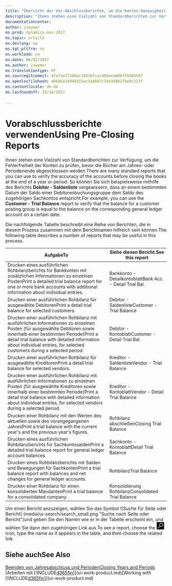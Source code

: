 ```yaml
---
title: "Übersicht der Vor-Abschlussberichte, um die Konten-Genauigkeit sicherzustellen"
description: "Ihnen stehen eine Vielzahl von Standardberichten zur Verfügung, um die Fehlerfreiheit der Konten zu prüfen, bevor die Bücher am Jahres- oder Periodenende abgeschlossen werden."
documentationcenter: 
author: jswymer
ms.prod: dynamics-nav-2017
ms.topic: article
ms.devlang: na
ms.tgt_pltfrm: na
ms.workload: na
ms.date: 06/02/2017
ms.author: jswymer
ms.translationtype: HT
ms.sourcegitcommit: 4fefaef7380ac10836fcac404eea006f55d8556f
ms.openlocfilehash: e6bb6a16046d15ac3adb97c24e3d8827be0c213f
ms.contentlocale: de-de
ms.lasthandoff: 10/16/2017

---
```

# <a name="using-pre-closing-reports"></a><span data-ttu-id="b8143-103">Vorabschlussberichte verwenden</span><span class="sxs-lookup"><span data-stu-id="b8143-103">Using Pre-Closing Reports</span></span>
<span data-ttu-id="b8143-104">Ihnen stehen eine Vielzahl von Standardberichten zur Verfügung, um die Fehlerfreiheit der Konten zu prüfen, bevor die Bücher am Jahres- oder Periodenende abgeschlossen werden.</span><span class="sxs-lookup"><span data-stu-id="b8143-104">There are many standard reports that you can use to verify the accuracy of the accounts before closing the books at the end of a year or period.</span></span> <span data-ttu-id="b8143-105">So können Sie sich beispielsweise mithilfe des Berichts **Debitor - Saldenliste** vergewissern, dass an einem bestimmten Datum der Saldo einer Debitorenbuchungsgruppe dem Saldo des zugehörigen Sachkontos entspricht.</span><span class="sxs-lookup"><span data-stu-id="b8143-105">For example, you can use the **Customer - Trial Balance** report to verify that the balance for a customer posting group is equal to the balance on the corresponding general ledger account on a certain date.</span></span>

<span data-ttu-id="b8143-106">Die nachfolgende Tabelle beschreibt eine Reihe von Berichten, die in diesem Prozess zusammen mit dem Berichtnamen hilfreich sein können.</span><span class="sxs-lookup"><span data-stu-id="b8143-106">The following table describes a number of reports that may be useful in this process.</span></span>

| <span data-ttu-id="b8143-107">Aufgabe</span><span class="sxs-lookup"><span data-stu-id="b8143-107">To</span></span> | <span data-ttu-id="b8143-108">Siehe diesen Bericht.</span><span class="sxs-lookup"><span data-stu-id="b8143-108">See this report</span></span> |
| --- | --- |
| <span data-ttu-id="b8143-109">Drucken eines ausführlichen Rohbilanzberichts für Bankkonten mit zusätzlichen Informationen zu einzelnen Posten</span><span class="sxs-lookup"><span data-stu-id="b8143-109">Print a detailed trial balance report for one or more bank accounts with additional information about individual entries.</span></span> |<span data-ttu-id="b8143-110">Bankkonto - Detailkontoblatt</span><span class="sxs-lookup"><span data-stu-id="b8143-110">Bank Acc. - Detail Trial Bal.</span></span> |
| <span data-ttu-id="b8143-111">Drucken einer ausführlichen Rohbilanz für ausgewählte Debitoren</span><span class="sxs-lookup"><span data-stu-id="b8143-111">Print a detail trial balance for selected customers.</span></span> |<span data-ttu-id="b8143-112">Debitor - Saldenliste</span><span class="sxs-lookup"><span data-stu-id="b8143-112">Customer - Trial Balance</span></span> |
| <span data-ttu-id="b8143-113">Drucken einer ausführlichen Rohbilanz mit ausführlichen Informationen zu einzelnen Posten (für ausgewählte Debitoren sowie innerhalb einer bestimmten Periode)</span><span class="sxs-lookup"><span data-stu-id="b8143-113">Print a detail trial balance with detailed information about individual entries, for selected customers during a selected period.</span></span> |<span data-ttu-id="b8143-114">Debitor - Kontoblatt</span><span class="sxs-lookup"><span data-stu-id="b8143-114">Customer - Detail Trial Bal.</span></span> |
| <span data-ttu-id="b8143-115">Drucken einer ausführlichen Rohbilanz für ausgewählte Kreditoren</span><span class="sxs-lookup"><span data-stu-id="b8143-115">Print a detail trial balance for selected vendors.</span></span> |<span data-ttu-id="b8143-116">Kreditor - Saldenliste</span><span class="sxs-lookup"><span data-stu-id="b8143-116">Vendor - Trial Balance</span></span> |
| <span data-ttu-id="b8143-117">Drucken einer ausführlichen Rohbilanz mit ausführlichen Informationen zu einzelnen Posten (für ausgewählte Kreditoren sowie innerhalb einer bestimmten Periode)</span><span class="sxs-lookup"><span data-stu-id="b8143-117">Print a detail trial balance with detailed information about individual entries, for selected vendors during a selected period.</span></span> |<span data-ttu-id="b8143-118">Kreditor - Kontoblatt</span><span class="sxs-lookup"><span data-stu-id="b8143-118">Vendor - Detail Trial Balance</span></span> |
| <span data-ttu-id="b8143-119">Drucken einer Rohbilanz mit den Werten des aktuellen sowie des vorangegangenen Jahres</span><span class="sxs-lookup"><span data-stu-id="b8143-119">Print a trial balance with the current year's and the previous year's figures.</span></span> |<span data-ttu-id="b8143-120">Rohbilanz abschließen</span><span class="sxs-lookup"><span data-stu-id="b8143-120">Closing Trial Balance</span></span> |
| <span data-ttu-id="b8143-121">Drucken eines ausführlichen Rohbilanzberichts für Sachkontosalden</span><span class="sxs-lookup"><span data-stu-id="b8143-121">Print a detailed trial balance report for general ledger account balances.</span></span> |<span data-ttu-id="b8143-122">Sachkonto - Kontoblatt</span><span class="sxs-lookup"><span data-stu-id="b8143-122">Detail Trial Balance</span></span> |
| <span data-ttu-id="b8143-123">Drucken eines Rohbilanzberichts mit Salden und Bewegungen für Sachkonten</span><span class="sxs-lookup"><span data-stu-id="b8143-123">Print a trial balance report with balances and net changes for general ledger accounts.</span></span> |<span data-ttu-id="b8143-124">Rohbilanz</span><span class="sxs-lookup"><span data-stu-id="b8143-124">Trial Balance</span></span> |
| <span data-ttu-id="b8143-125">Drucken einer Rohbilanz für einen konsolidierten Mandanten</span><span class="sxs-lookup"><span data-stu-id="b8143-125">Print a trial balance for a consolidated company.</span></span> |<span data-ttu-id="b8143-126">Konsolidierung Rohbilanz</span><span class="sxs-lookup"><span data-stu-id="b8143-126">Consolidated Trial Balance</span></span> |

<span data-ttu-id="b8143-127">Um einen Bericht anzuzeigen, wählen Sie das Symbol ![Suche für Seite oder Bericht] (media/ui-search/search_small.png "Suche nach Seite oder Bericht")und geben Sie den Namen wie er in der Tabelle erscheint ein, und wählen Sie dann den zugehörigen Link aus.</span><span class="sxs-lookup"><span data-stu-id="b8143-127">To see a report, choose the ![Search for Page or Report](media/ui-search/search_small.png "Search for Page or Report icon") icon, type the name as it appears in the table, and then choose the related link.</span></span>

## <a name="see-also"></a><span data-ttu-id="b8143-128">Siehe auch</span><span class="sxs-lookup"><span data-stu-id="b8143-128">See Also</span></span>
[<span data-ttu-id="b8143-129">Beenden von Jahresabschluss und Perioden</span><span class="sxs-lookup"><span data-stu-id="b8143-129">Closing Years and Periods</span></span>](year-close-years-periods.md)  
<span data-ttu-id="b8143-130">[Arbeiten mit [!INCLUDE[d365fin](includes/d365fin_md.md)]](ui-work-product.md)</span><span class="sxs-lookup"><span data-stu-id="b8143-130">[Working with [!INCLUDE[d365fin](includes/d365fin_md.md)]](ui-work-product.md)</span></span>


